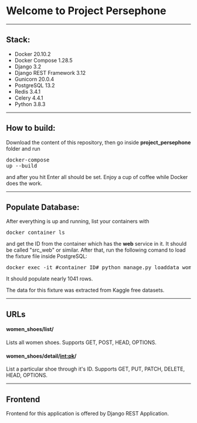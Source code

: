 # Welcome to Project Persephone

---

## Stack:
<ul>
    <li>Docker 20.10.2</li>
    <li>Docker Compose 1.28.5</li>
    <li>Django 3.2</li>
    <li>Django REST Framework 3.12</li>
    <li>Gunicorn 20.0.4</li>
    <li>PostgreSQL 13.2</li>
    <li>Redis 3.4.1</li>
    <li>Celery 4.4.1</li>
    <li>Python 3.8.3</li>
</ul>

---

## How to build:

Download the content of this repository, then go inside <strong>project_persephone</strong> folder and run <pre>docker-compose up --build</pre> and after you hit Enter all should be set. Enjoy a cup of coffee while Docker does the work.

---

## Populate Database:

After everything is up and running, list your containers with <pre>docker container ls</pre> and get the ID from the container which has the <strong>web</strong> service in it. It should be called "src_web" or similar. After that, run the following comand to load the fixture file inside PostgreSQL:
<pre>docker exec -it #container ID# python manage.py loaddata women_shoes/fixtures/women_shoes.json</pre>
It should populate nearly 1041 rows.

The data for this fixture was extracted from Kaggle free datasets.

---

## URLs

#### women_shoes/list/

Lists all women shoes. Supports GET, POST, HEAD, OPTIONS.

#### women_shoes/detail/<int:pk>/

List a particular shoe through it's ID. Supports GET, PUT, PATCH, DELETE, HEAD, OPTIONS.

---

## Frontend

Frontend for this application is offered by Django REST Application.
